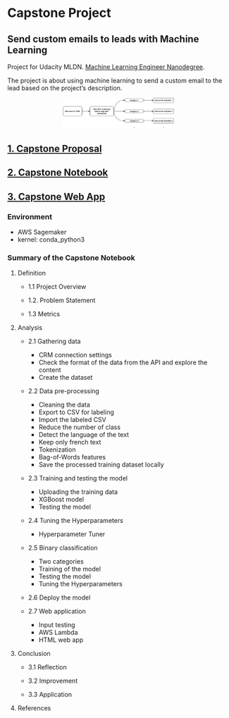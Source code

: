 # Capstone Project
## Send custom emails to leads with Machine Learning

Project for Udacity MLDN. [Machine Learning Engineer Nanodegree](https://www.udacity.com/course/machine-learning-engineer-nanodegree--nd009t).

The project is about using machine learning to send a custom email to the lead based on the project’s description.

<p align="center">
  <img src="./img/workflow-overview.png" width="50%">
</p>

## [1. Capstone Proposal](https://github.com/suryasanchez/machine-learning-engineer-nanodegree/tree/master/P3-capstone-project/Capstone-Proposal.pdf)

## [2. Capstone Notebook](https://github.com/suryasanchez/machine-learning-engineer-nanodegree/tree/master/P3-capstone-project/Capstone-Notebook.ipynb)

## [3. Capstone Web App](https://github.com/suryasanchez/machine-learning-engineer-nanodegree/tree/master/P3-capstone-project/index.html)

### Environment

* AWS Sagemaker
* kernel: conda_python3

### Summary of the Capstone Notebook

1. Definition

	* 1.1 Project Overview

	* 1.2. Problem Statement

	* 1.3 Metrics

2. Analysis

	* 2.1 Gathering data
		* CRM connection settings
		* Check the format of the data from the API and explore the content
		* Create the dataset

	* 2.2 Data pre-processing
		* Cleaning the data
		* Export to CSV for labeling
		* Import the labeled CSV
		* Reduce the number of class
		* Detect the language of the text
		* Keep only french text
		* Tokenization
		* Bag-of-Words features
		* Save the processed training dataset locally

	* 2.3 Training and testing the model
		* Uploading the training data
		* XGBoost model
		* Testing the model

	* 2.4 Tuning the Hyperparameters
		* Hyperparameter Tuner

	* 2.5 Binary classification
		* Two categories
		* Training of the model
		* Testing the model
		* Tuning the Hyperparameters

	* 2.6 Deploy the model

	* 2.7 Web application
		* Input testing
		* AWS Lambda
		* HTML web app


3. Conclusion

	* 3.1 Reflection

	* 3.2 Improvement

	* 3.3 Application

4. References